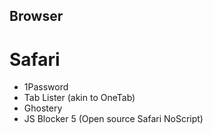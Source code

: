 Browser
---

Safari
===
- 1Password
- Tab Lister (akin to OneTab)
- Ghostery
- JS Blocker 5 (Open source Safari NoScript)
